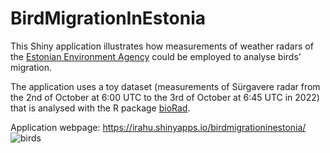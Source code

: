 # BirdMigrationInEstonia

This Shiny application illustrates how measurements of weather radars of the [Estonian Environment Agency](https://www.ilmateenistus.ee/ilm/ilmavaatlused/radar/#layers/precipitation,thunder) could be employed to analyse birds' migration. 

The application uses a toy dataset (measurements of Sürgavere radar from the 2nd of October at 6:00 UTC to the 3rd of October at 6:45 UTC in 2022) that is analysed with the R package [bioRad](https://github.com/adokter/bioRad). 

Application webpage:  https://irahu.shinyapps.io/birdmigrationinestonia/
![birds](https://user-images.githubusercontent.com/102286655/206930207-9e92c12f-b2ac-4189-bdb7-d946cfed3afe.png)

